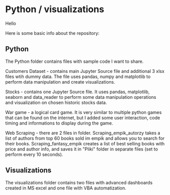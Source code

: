 # Python / visualizations

Hello

Here is some basic info about the repository:

## Python 
The Python folder contains files with sample code I want to share.

Customers Dataset - contains main Jupyter Source file and additional 3 xlsx files wtih dummy data. The file uses pandas, numpy and matplotlib to perform data manipulation and create visualizations.

Stocks - contains one Jupyter Source file. It uses pandas, matplotlib, seaborn and data_reader to perform some data manipulation operations and visualization on chosen historic stocks data.

War game - a logical card game. It is very similar to multiple python games that can be found on the internet, but I added some user interaction, code timing and informations to display during the game.

Web Scraping - there are 2 files in folder. Scraping_empik_autorzy takes a list of authors from top 60 books sold im empik and allows you to search for their books. Scraping_fantasy_empik creates a list of best selling books with price and author info, and saves it in "Pliki" folder in separate files (set to perform every 10 seconds).

## Visualizations
The visualizations folder contains two files with advanced dashboards created in MS excel and one file with VBA automatization. 
